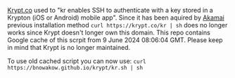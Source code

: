 [Krypt.co](https://github.com/kryptco/kr) used to "kr enables SSH to authenticate with a key stored in a Krypton (iOS or Android) mobile app". Since it has been aquired by [Akamai](https://www.akamai.com/newsroom/press-release/akamai-technologies-inc-acquires-authentication-technology-from-kryptco) previous installation method ```curl https://krypt.co/kr | sh``` does no longer works since Krypt doesn't longer own this domain. This repo contains Google cache of this scrpit from 9 June 2024 08:06:04 GMT. Please keep in mind that Krypt is no longer maintained.

To use old cached script you can now use: ```curl https://bnowakow.github.io/krypt/kr.sh | sh```